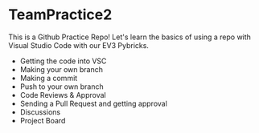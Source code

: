 # TeamPractice2
This is a Github Practice Repo! Let's learn the basics of using a repo with Visual Studio Code with our EV3 Pybricks.

* Getting the code into VSC
* Making your own branch
* Making a commit
* Push to your own branch
* Code Reviews & Approval
* Sending a Pull Request and getting approval
* Discussions
* Project Board
